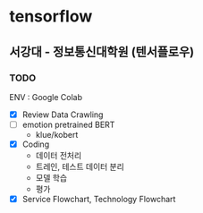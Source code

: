 # tensorflow
서강대 - 정보통신대학원 (텐서플로우)
---

### TODO

ENV : Google Colab
- [X] Review Data Crawling   
- [ ] emotion pretrained BERT
  - klue/kobert
- [X] Coding  
  - 데이터 전처리
  - 트레인, 테스트 데이터 분리
  - 모델 학습 
  - 평가
- [X] Service Flowchart, Technology Flowchart  